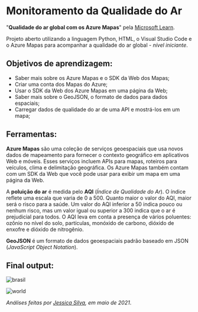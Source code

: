 # Monitoramento da Qualidade do Ar
 
"**Qualidade do ar global com os Azure Mapas**" pela [Microsoft Learn](https://docs.microsoft.com/pt-br/learn/modules/azure-maps-track-air-pollution/).

Projeto aberto utilizando a linguagem Python, HTML, o Visual Studio Code e o Azure Mapas para acompanhar a qualidade do ar global - *nível iniciante*.

## Objetivos de aprendizagem:

- Saber mais sobre os Azure Mapas e o SDK da Web dos Mapas;
- Criar uma conta dos Mapas do Azure;
- Usar o SDK da Web dos Azure Mapas em uma página da Web;
- Saber mais sobre o GeoJSON, o formato de dados para dados espaciais;
- Carregar dados de qualidade do ar de uma API e mostrá-los em um mapa;

## Ferramentas:

**Azure Mapas** são uma coleção de serviços geoespaciais que usa novos dados de mapeamento para fornecer o contexto geográfico em aplicativos Web e móveis. Esses serviços incluem APIs para mapas, roteiros para veículos, clima e delimitação geográfica. Os Azure Mapas também contam com um SDK da Web que você pode usar para exibir um mapa em uma página da Web.

A **poluição do ar** é medida pelo **AQI** (*Índice de Qualidade do Ar*). O índice reflete uma escala que varia de 0 a 500. Quanto maior o valor do AQI, maior será o risco para a saúde. Um valor do AQI inferior a 50 indica pouco ou nenhum risco, mas um valor igual ou superior a 300 indica que o ar é prejudicial para todos. O AQI leva em conta a presença de vários poluentes: ozônio no nível do solo, partículas, monóxido de carbono, dióxido de enxofre e dióxido de nitrogênio. 

**GeoJSON** é um formato de dados geoespaciais padrão baseado em JSON (*JavaScript Object Notation*).

## Final output:

![brasil](https://user-images.githubusercontent.com/32596935/117895086-0bee4280-b294-11eb-9de8-a38ea6519d3d.png)

![world](https://user-images.githubusercontent.com/32596935/117894470-c54c1880-b292-11eb-9ac7-98a1e628fee8.png)


*Análises feitas por [Jessica Silva](https://www.linkedin.com/in/leaojjessica/), em maio de 2021*.
